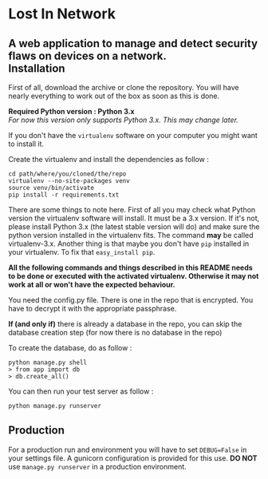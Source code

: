 Lost In Network
=============
A web application to manage and detect security flaws on devices on a network.    
Installation
---------------
First of all, download the archive or clone the repository. You will have nearly everything to work out of the box as soon as this is done.   

**Required Python version : Python 3.x**  
*For now this version only supports Python 3.x. This may change later.*   

If you don't have the `virtualenv` software on your computer you might want to install it.  

Create the virtualenv and install the dependencies as follow :

    cd path/where/you/cloned/the/repo
    virtualenv --no-site-packages venv
    source venv/bin/activate
    pip install -r requirements.txt
There are some things to note here. First of all you may check what Python version the virtualenv software will install. It must be a 3.x version. If it's not, please install Python 3.x (the latest stable version will do) and make sure the python version installed in the virtualenv fits. The command **may** be called virtualenv-3.x. Another thing is that maybe you don't have `pip` installed in your virtualenv. To fix that `easy_install pip`.  

**All the following commands and things described in this README needs to be done or executed with the activated virtualenv. Otherwise it may not work at all or won't have the expected behaviour.**

You need the config.py file. There is one in the repo that is encrypted. You have to decrypt it with the appropriate passphrase.

**If (and only if)** there is already a database in the repo, you can skip the database creation step (for now there is no database in the repo)  

To create the database, do as follow :

    python manage.py shell
    > from app import db
    > db.create_all()

You can then run your test server as follow :

    python manage.py runserver

Production
--------------
For a production run and environment you will have to set `DEBUG=False` in your settings file. A gunicorn configuration is provided for this use. **DO NOT** use `manage.py runserver` in a production environment. 

 
